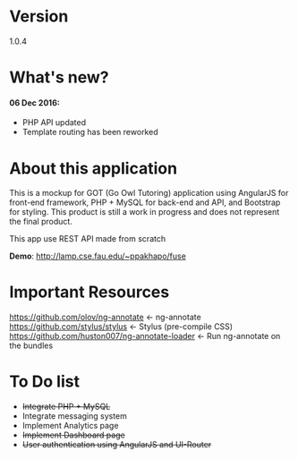 # Version
1.0.4

# What's new?
#### 06 Dec 2016:
+ PHP API updated
+ Template routing has been reworked

# About this application
This is a mockup for GOT (Go Owl Tutoring) application using AngularJS for front-end framework, PHP + MySQL for back-end and API, and Bootstrap for styling. This product is still a work in progress and does not represent the final product.

This app use REST API made from scratch

**Demo**: http://lamp.cse.fau.edu/~ppakhapo/fuse

# Important Resources
https://github.com/olov/ng-annotate <- ng-annotate
https://github.com/stylus/stylus <- Stylus (pre-compile CSS)
https://github.com/huston007/ng-annotate-loader <- Run ng-annotate on the bundles

# To Do list
* ~~Integrate PHP + MySQL~~
* Integrate messaging system
* Implement Analytics page
* ~~Implement Dashboard page~~
* ~~User authentication using AngularJS and UI-Router~~
